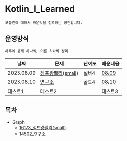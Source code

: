 # Kotlin_I_Learned
```text
코틀린에 대해서 배운것을 정리하는 공간입니다.
```
## 운영방식
```text
하루에 문제 하나씩, 이론 하나씩 정리
```
| 날짜         | 문제                                                  | 난이도 | 배운내용                                                                               |
|------------|-----------------------------------------------------|-----|--------------------------------------------------------------------------------------|
| 2023.08.09 | [점프왕쩰리(small)](https://www.acmicpc.net/problem/16173) | 실버4 |[08/09](https://github.com/jaehan4707/KIL/blob/main/Baekjoon/Graph/16173/08_09.md) |
| 2023.08.10 | [연구소](https://www.acmicpc.net/problem/14502)        | 골드4 |[08/10](https://github.com/jaehan4707/KIL/blob/main/Baekjoon/Graph/14502/08_10.md) |
| 테스트1       | 테스트2                                                |     |테스트3                                                                               |


## 목차
- Graph
  - [16173_점프왕쩰리(small)](https://github.com/jaehan4707/KIL/blob/main/Baekjoon/Graph/16173.kt)
  - [14502_연구소](https://github.com/jaehan4707/KIL/tree/main/Baekjoon/Graph/14502)